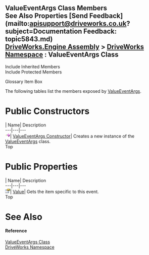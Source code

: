 ValueEventArgs<T> Class Members   
See Also Properties [Send Feedback](mailto:apisupport@driveworks.co.uk?subject=Documentation Feedback: topic5843.md)  
[DriveWorks.Engine Assembly](topic2156.md) > [DriveWorks Namespace](topic2159.md) : ValueEventArgs<T> Class  
---  
  
Include Inherited Members    
Include Protected Members  


Glossary Item Box

The following tables list the members exposed by [ValueEventArgs<T>](topic5843.md).

# Public Constructors

| Name| Description  
---|---|---  
![Public Constructor](dotnetimages/publicConstructor.gif)| [ValueEventArgs<T> Constructor](topic5849.md)| Creates a new instance of the [ValueEventArgs<T>](topic5843.md) class.   
Top

# Public Properties

| Name| Description  
---|---|---  
![Public Property](dotnetimages/publicProperty.gif)| [Value](topic5850.md)| Gets the item specific to this event.   
Top

# See Also

#### Reference

[ValueEventArgs<T> Class](topic5843.md)   
[DriveWorks Namespace](topic2159.md)



